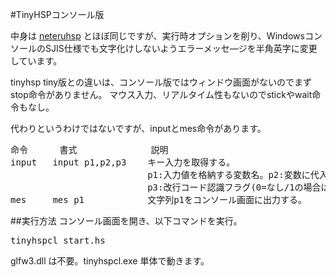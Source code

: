 #TinyHSPコンソール版

中身は <a href="https://github.com/exrd/neteruhsp">neteruhsp</a> とほぼ同じですが、実行時オプションを削り、WindowsコンソールのSJIS仕様でも文字化けしないようエラーメッセ―ジを半角英字に変更しています。

tinyhsp tiny版との違いは、コンソール版ではウィンドウ画面がないのでまずstop命令がありません。
マウス入力、リアルタイム性もないのでstickやwait命令もなし。

代わりというわけではないですが、inputとmes命令があります。

<pre>
命令      書式              説明
input   input p1,p2,p3    キー入力を取得する。
                          p1:入力値を格納する変数名。p2:変数に代入される最大文字数
                          p3:改行コード認識フラグ(0=なし/1の場合はLFを、2の場合はCR+LFを改行と認識)
mes     mes p1            文字列p1をコンソール画面に出力する。
</pre>

##実行方法
コンソール画面を開き、以下コマンドを実行。
<pre>
tinyhspcl start.hs
</pre>
glfw3.dll は不要。tinyhspcl.exe 単体で動きます。

